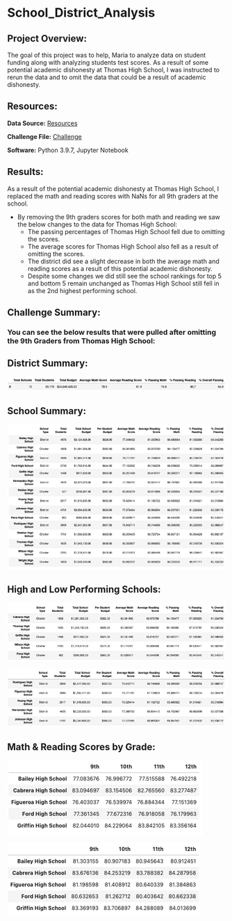 # School_District_Analysis

## Project Overview:

The goal of this project was to help, Maria to analyze data on student funding along with analyzing students test scores. As a result of some potential academic dishonesty at Thomas High School, I was instructed to rerun the data and to omit the data that could be a result of academic dishonesty.

## Resources:

**Data Source:** [Resources](https://github.com/matthubb17/School_District_Analysis/tree/main/Resources)

**Challenge File:** [Challenge](https://github.com/matthubb17/School_District_Analysis/blob/main/PyCitySchools_Challenge.ipynb)

**Software:** Python 3.9.7, Jupyter Notebook

## Results:

As a result of the potential academic dishonesty at Thomas High School, I replaced the math and reading scores with NaNs for all 9th graders at the school. 

* By removing the 9th graders scores for both math and reading we saw the below changes to the data for Thomas High School:
	- The passing percentages of Thomas High School fell due to omitting the scores.
	- The average scores for Thomas High School also fell as a result of omitting the scores.
	- The district did see a slight decrease in both the average math and reading scores as a result of this potential academic dishonesty.
	- Despite some changes we did still see the school rankings for top 5 and bottom 5 remain unchanged as Thomas High School still fell in as the 2nd highest performing school.


## Challenge Summary:

### You can see the below results that were pulled after omitting the 9th Graders from Thomas High School:


## District Summary:

![District Summary](https://github.com/matthubb17/School_District_Analysis/blob/main/Resources/District%20Summary.png)


## School Summary:

![School Summary](https://github.com/matthubb17/School_District_Analysis/blob/main/Resources/School%20Summary.png)

## High and Low Performing Schools:

![High Performing Schools](https://github.com/matthubb17/School_District_Analysis/blob/main/Resources/Top%205%20Schools%20Based%20on%20Passing%20Rate.png)

![Low Performing Schools](https://github.com/matthubb17/School_District_Analysis/blob/main/Resources/Bottom%205%20Schools%20Based%20on%20Passing%20Rate.png)


## Math & Reading Scores by Grade:

![Math Scores](https://github.com/matthubb17/School_District_Analysis/blob/main/Resources/Math%20Scores%20by%20Grade.png)

![Reading Scores](https://github.com/matthubb17/School_District_Analysis/blob/main/Resources/Reading%20Scores%20by%20Grade.png)





